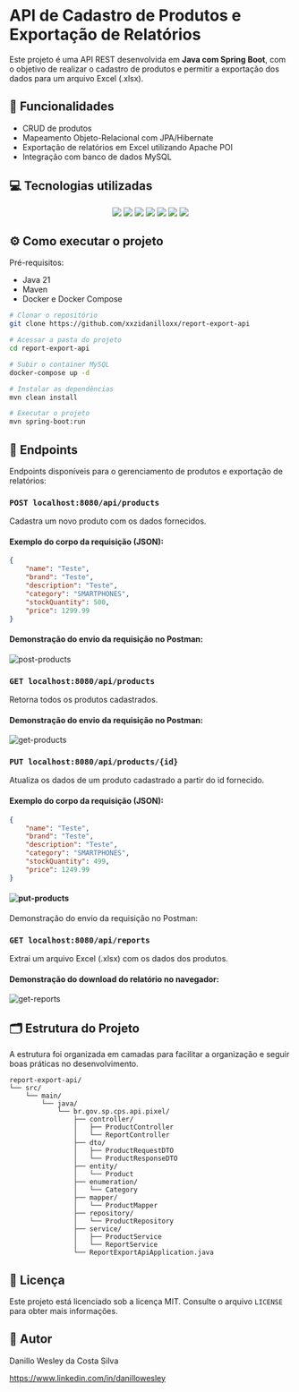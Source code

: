 # API de Cadastro de Produtos e Exportação de Relatórios

Este projeto é uma API REST desenvolvida em **Java com Spring Boot**, com o objetivo de realizar o cadastro de produtos e permitir a exportação dos dados para um arquivo Excel (.xlsx).

## :wrench: Funcionalidades

- CRUD de produtos
- Mapeamento Objeto-Relacional com JPA/Hibernate
- Exportação de relatórios em Excel utilizando Apache POI
- Integração com banco de dados MySQL

## :computer: Tecnologias utilizadas

<div align="center">
    <a href="https://dev.java/" target="_blank"><img loading="lazy" src="https://img.shields.io/badge/Java-ED8B00?style=for-the-badge&logo=openjdk&logoColor=white"></a>
    <a href="https://spring.io/" target="_blank"><img loading="lazy" src="https://img.shields.io/badge/Spring-6DB33F.svg?style=for-the-badge&logo=Spring&logoColor=white"></a>
    <a href="https://hibernate.org/" target="_blank"><img loading="lazy" src="https://img.shields.io/badge/Hibernate-59666C.svg?style=for-the-badge&logo=Hibernate&logoColor=white"></a>
    <a href="https://maven.apache.org/" target="_blank"><img loading="lazy" src="https://img.shields.io/badge/Apache%20Maven-C71A36.svg?style=for-the-badge&logo=Apache-Maven&logoColor=white"></a>
    <a href="https://poi.apache.org/" target="_blank"><img loading="lazy" src="https://img.shields.io/badge/Apache%20POI-D22128.svg?style=for-the-badge&logo=Apache&logoColor=white"></a>
    <a href="https://www.mysql.com/" target="_blank"><img loading="lazy" src="https://img.shields.io/badge/MySQL-4479A1.svg?style=for-the-badge&logo=MySQL&logoColor=white"></a>
    <a href="https://www.docker.com/" target="_blank"><img loading="lazy" src="https://img.shields.io/badge/Docker-2496ED.svg?style=for-the-badge&logo=Docker&logoColor=white"></a>
</div>

## :gear: Como executar o projeto

Pré-requisitos: 
- Java 21
- Maven
- Docker e Docker Compose

```bash
# Clonar o repositório
git clone https://github.com/xxzidanilloxx/report-export-api

# Acessar a pasta do projeto
cd report-export-api

# Subir o container MySQL
docker-compose up -d

# Instalar as dependências
mvn clean install

# Executar o projeto
mvn spring-boot:run
```

## :checkered_flag: Endpoints

Endpoints disponíveis para o gerenciamento de produtos e exportação de relatórios:

### `POST localhost:8080/api/products`
Cadastra um novo produto com os dados fornecidos.

#### Exemplo do corpo da requisição (JSON):
```JSON
{
    "name": "Teste",
    "brand": "Teste",
    "description": "Teste",
    "category": "SMARTPHONES",
    "stockQuantity": 500,
    "price": 1299.99
}
```

#### Demonstração do envio da requisição no Postman:
![post-products](https://github.com/user-attachments/assets/30376115-973e-47e0-9e11-5aa5ad84e12c)

### `GET localhost:8080/api/products`
Retorna todos os produtos cadastrados.

#### Demonstração do envio da requisição no Postman:
![get-products](https://github.com/user-attachments/assets/3b60866b-f73d-43e0-929b-fc093805c3b1)

### `PUT localhost:8080/api/products/{id}`
Atualiza os dados de um produto cadastrado a partir do id fornecido.

#### Exemplo do corpo da requisição (JSON):
```JSON
{
    "name": "Teste",
    "brand": "Teste",
    "description": "Teste",
    "category": "SMARTPHONES",
    "stockQuantity": 499,
    "price": 1249.99
}
```

#### ![put-products](https://github.com/user-attachments/assets/981559ca-266d-4d56-92ba-e2cea011d8a2)
Demonstração do envio da requisição no Postman:

### `GET localhost:8080/api/reports`
Extrai um arquivo Excel (.xlsx) com os dados dos produtos.

#### Demonstração do download do relatório no navegador:
![get-reports](https://github.com/user-attachments/assets/dc91833c-cd05-4c6b-9ad5-b54891ad3bc6)

## :card_index_dividers: Estrutura do Projeto
A estrutura foi organizada em camadas para facilitar a organização e seguir boas práticas no desenvolvimento.

```plaintext
report-export-api/
└── src/
    └── main/
        └── java/
            └── br.gov.sp.cps.api.pixel/
                ├── controller/
                │   ├── ProductController
                │   └── ReportController
                ├── dto/
                │   ├── ProductRequestDTO
                │   └── ProductResponseDTO
                ├── entity/
                │   └── Product
                ├── enumeration/
                │   └── Category
                ├── mapper/
                │   └── ProductMapper
                ├── repository/
                │   └── ProductRepository
                ├── service/
                │   ├── ProductService
                │   └── ReportService
                └── ReportExportApiApplication.java
```

## :page_facing_up: Licença

Este projeto está licenciado sob a licença MIT. Consulte o arquivo `LICENSE` para obter mais informações.

## :bust_in_silhouette: Autor

Danillo Wesley da Costa Silva

https://www.linkedin.com/in/danillowesley
